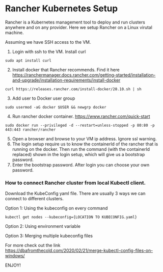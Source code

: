 # Rancher Kubernetes Setup
Rancher is a Kubernetes management tool to deploy and run clusters anywhere and on any provider. Here we setup Rancher on a Linux virutal machine. 

Assuming we have SSH access to the VM.
1. Login with ssh to the VM. Install curl
```
sudo apt install curl
```
2. Install docker that Rancher recommends. Find it here https://ranchermanager.docs.rancher.com/getting-started/installation-and-upgrade/installation-requirements/install-docker
```
curl https://releases.rancher.com/install-docker/20.10.sh | sh
```
3. Add user to Docker user group
```
sudo usermod -aG docker $USER && newgrp docker
```
4. Run rancher docker container. https://www.rancher.com/quick-start
```
sudo docker run --privileged -d --restart=unless-stopped -p 80:80 -p 443:443 rancher/rancher
```
5. Open a browser and browse to your VM ip address. Ignore ssl warning.
6. The login setup require us to know the containerId of the rancher that is running on the docker. Then run the command (with the containerId replaced) shown in the login setup, which will give us a bootstrap password. 
7. Enter the bootstrap password. After login you can choose your own password.


### How to connect Rancher cluster from local Kubectl client.
Download the KubeConfig yaml file. There are usually 3 ways we can connect to different clusters.

Option 1: Using the kubeconfig on every command
```
kubectl get nodes --kubeconfig={LOCATION TO KUBECONFIG.yaml}
```
Option 2: Using environment variable

Option 3: Merging multiple kubeconfig files

For more check out the link https://dbafromthecold.com/2020/02/21/merge-kubectl-config-files-on-windows/

ENJOY!


